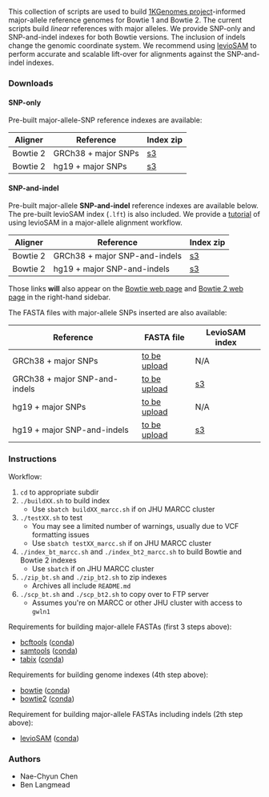 This collection of scripts are used to build [1KGenomes project](http://www.internationalgenome.org)-informed major-allele reference genomes for Bowtie 1 and Bowtie 2.  The current scripts build *linear* references with major alleles. We provide SNP-only and SNP-and-indel indexes for both Bowtie versions. The inclusion of indels change the genomic coordinate system. We recommend using [levioSAM](https://github.com/alshai/levioSAM) to perform accurate and scalable lift-over for alignments against the SNP-and-indel indexes.

### Downloads

#### SNP-only 
Pre-built major-allele-SNP reference indexes are available:

| Aligner  | Reference                     | Index zip                                                            |
|----------|-------------------------------|----------------------------------------------------------------------|
| Bowtie 2 | GRCh38 + major SNPs           | [s3](https://genome-idx.s3.amazonaws.com/bt/grch38_1kgmaj_snvs_bt2.zip)  |
| Bowtie 2 | hg19 + major SNPs             | [s3](https://genome-idx.s3.amazonaws.com/bt/hg19_1kgmaj_snvs_bt2.zip)  |

#### SNP-and-indel

Pre-built major-allele **SNP-and-indel** reference indexes are available below.
The pre-built levioSAM index (`.lft`) is also included.
We provide a [tutorial](https://github.com/alshai/levioSAM/wiki/Alignment-with-variant-aware-reference-genomes) of using levioSAM in a major-allele alignment workflow.

| Aligner  | Reference                     | Index zip                                                            |
|----------|-------------------------------|----------------------------------------------------------------------|
| Bowtie 2 | GRCh38 + major SNP-and-indels | [s3](https://genome-idx.s3.amazonaws.com/bt/grch38_1kgmaj_snvindels_bt2.zip)  |
| Bowtie 2 | hg19 + major SNP-and-indels   | [s3](https://genome-idx.s3.amazonaws.com/bt/hg19_1kgmaj_snvindels_bt2.zip)  |

Those links **will** also appear on the [Bowtie web page](http://bowtie-bio.sourceforge.net) and [Bowtie 2 web page](http://bowtie-bio.sourceforge.net/bowtie2) in the right-hand sidebar.

The FASTA files with major-allele SNPs inserted are also available:

| Reference                     | FASTA file                                                        | LevioSAM index |
|-------------------------------|-------------------------------------------------------------------|----------------|
| GRCh38 + major SNPs           | [to be upload]() | N/A |
| GRCh38 + major SNP-and-indels | [to be upload]() | [s3](https://genome-idx.s3.amazonaws.com/bt/grch38_1kgmaj_snvindels.lft) |
| hg19 + major SNPs             | [to be upload]() | N/A |
| hg19 + major SNP-and-indels   | [to be upload]() | [s3](https://genome-idx.s3.amazonaws.com/bt/hg19_1kgmaj_snvindels.lft) |

### Instructions

Workflow:

1. `cd` to appropriate subdir
2. `./buildXX.sh` to build index
    * Use `sbatch buildXX_marcc.sh` if on JHU MARCC cluster
3. `./testXX.sh` to test
    * You may see a limited number of warnings, usually due to VCF formatting issues
    * Use `sbatch testXX_marcc.sh` if on JHU MARCC cluster
4. `./index_bt_marcc.sh` and `./index_bt2_marcc.sh` to build Bowtie and Bowtie 2 indexes
    * Use `sbatch` if on JHU MARCC cluster
5. `./zip_bt.sh` and `./zip_bt2.sh` to zip indexes
    * Archives all include `README.md`
6. `./scp_bt.sh` and `./scp_bt2.sh` to copy over to FTP server
    * Assumes you're on MARCC or other JHU cluster with access to `gwln1`

Requirements for building major-allele FASTAs (first 3 steps above):

* [bcftools](https://samtools.github.io/bcftools/) ([conda](https://anaconda.org/bioconda/bcftools))
* [samtools](https://samtools.github.io) ([conda](https://anaconda.org/bioconda/samtools))
* [tabix](http://www.htslib.org/doc/tabix.html) ([conda](https://anaconda.org/bioconda/tabix))

Requirements for building genome indexes (4th step above):

* [bowtie](http://bowtie-bio.sourceforge.net) ([conda](https://anaconda.org/bioconda/bowtie))
* [bowtie2](http://bowtie-bio.sourceforge.net/bowtie2) ([conda](https://anaconda.org/bioconda/bowtie2))

Requirement for building major-allele FASTAs including indels (2th step above):
* [levioSAM](https://github.com/alshai/levioSAM) ([conda](https://anaconda.org/bioconda/leviosam))

### Authors

* Nae-Chyun Chen
* Ben Langmead


